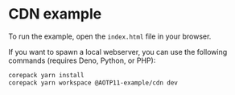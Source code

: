 # CDN example

To run the example, open the `index.html` file in your browser.

If you want to spawn a local webserver, you can use the following commands
(requires Deno, Python, or PHP):

```sh
corepack yarn install
corepack yarn workspace @AOTP11-example/cdn dev
```
